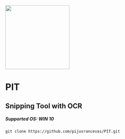 <img src="https://github.com/pijusrancevas/SnippingToolOCR/blob/30531a09167e5e2fa607531a410a2aba5079633f/LOGO.png" width="200px" height="auto"/>


# PIT
## Snipping Tool with OCR

##### Supported OS: WIN 10

```
git clone https://github.com/pijusrancevas/PIT.git
```

